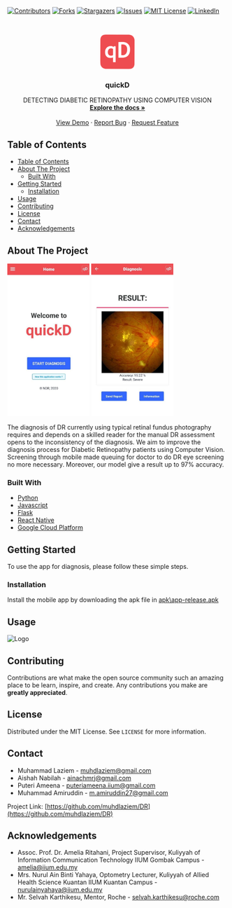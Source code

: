 <!--
*** Thanks for checking out this README Template. If you have a suggestion that would
*** make this better, please fork the repo and create a pull request or simply open
*** an issue with the tag "enhancement".
*** Thanks again! Now go create something AMAZING! :D
***
***
***
*** To avoid retyping too much info. Do a search and replace for the following:
*** github_username, repo_name, twitter_handle, email
-->





<!-- PROJECT SHIELDS -->
<!--
*** I'm using markdown "reference style" links for readability.
*** Reference links are enclosed in brackets [ ] instead of parentheses ( ).
*** See the bottom of this document for the declaration of the reference variables
*** for contributors-url, forks-url, etc. This is an optional, concise syntax you may use.
*** https://www.markdownguide.org/basic-syntax/#reference-style-links
-->
[![Contributors][contributors-shield]][contributors-url]
[![Forks][forks-shield]][forks-url]
[![Stargazers][stars-shield]][stars-url]
[![Issues][issues-shield]][issues-url]
[![MIT License][license-shield]][license-url]
[![LinkedIn][linkedin-shield]][linkedin-url]



<!-- PROJECT LOGO -->
<br />
<p align="center">
  <a href="https://github.com/github_username/repo_name">
    <img src="mobileapp\src\assets\logo.png" alt="Logo" width="80" height="80">
  </a>

  <h3 align="center">quickD</h3>

  <p align="center">
    DETECTING DIABETIC RETINOPATHY USING COMPUTER VISION
    <br />
    <a href="https://github.com/muhdlaziem/DR"><strong>Explore the docs »</strong></a>
    <br />
    <br />
    <a href="https://github.com/github_username/repo_name">View Demo</a>
    ·
    <a href="https://github.com/muhdlaziem/DR/issues">Report Bug</a>
    ·
    <a href="https://github.com/muhdlaziem/DR/issues">Request Feature</a>
  </p>
</p>



<!-- TABLE OF CONTENTS -->
## Table of Contents

- [Table of Contents](#table-of-contents)
- [About The Project](#about-the-project)
  - [Built With](#built-with)
- [Getting Started](#getting-started)
  - [Installation](#installation)
- [Usage](#usage)
- [Contributing](#contributing)
- [License](#license)
- [Contact](#contact)
- [Acknowledgements](#acknowledgements)

<!-- ABOUT THE PROJECT -->
## About The Project

<img src="etc/home.jpeg" alt="Home" width="188" height="348">
<img src="etc/diagnosis.jpeg" alt="Diagnosis" width="188" height="348">

The diagnosis of DR currently using typical retinal fundus photography requires and depends on a skilled reader for the manual DR assessment opens to the inconsistency of the diagnosis. We aim to improve the diagnosis process for Diabetic Retinopathy patients using Computer Vision. Screening through mobile made queuing for doctor to do DR eye screening no more necessary. Moreover, our model give a result up to 97% accuracy.



### Built With

* [Python](https://www.python.org/)
* [Javascript](https://www.javascript.com/)
* [Flask](https://flask.palletsprojects.com/en/1.1.x/)
* [React Native](https://reactnative.dev/)
* [Google Cloud Platform](https://cloud.google.com/)



<!-- GETTING STARTED -->
## Getting Started

To use the app for diagnosis, please follow these simple steps.

### Installation

Install the mobile app by downloading the apk file in [apk\app-release.apk](https://raw.githubusercontent.com/muhdlaziem/DR/master/apk/app-release.apk)



<!-- USAGE EXAMPLES -->
## Usage

<img src="etc/demo.gif" alt="Logo" width="188" height="400">



<!-- ROADMAP -->
<!-- ## Roadmap

See the [open issues](https://github.com/github_username/repo_name/issues) for a list of proposed features (and known issues). -->



<!-- CONTRIBUTING -->
## Contributing

Contributions are what make the open source community such an amazing place to be learn, inspire, and create. Any contributions you make are **greatly appreciated**.


<!-- LICENSE -->
## License

Distributed under the MIT License. See `LICENSE` for more information.



<!-- CONTACT -->
## Contact

* Muhammad Laziem - muhdlaziem@gmail.com
* Aishah Nabilah - ainachmrj@gmail.com
* Puteri Ameena - puteriameena.iium@gmail.com
* Muhammad Amiruddin - m.amiruddin27@gmail.com

Project Link: [https://github.com/muhdlaziem/DR](https://github.com/muhdlaziem/DR)



<!-- ACKNOWLEDGEMENTS -->
## Acknowledgements

* Assoc. Prof. Dr. Amelia Ritahani, Project Supervisor, Kuliyyah of Information Communication Technology IIUM Gombak Campus - amelia@iium.edu.my
* Mrs. Nurul Ain Binti Yahaya, Optometry Lecturer, Kuliyyah of Allied Health Science Kuantan IIUM Kuantan Campus - nurulainyahaya@iium.edu.my
* Mr. Selvah Karthikesu, Mentor, Roche - selvah.karthikesu@roche.com





<!-- MARKDOWN LINKS & IMAGES -->
<!-- https://www.markdownguide.org/basic-syntax/#reference-style-links -->
[contributors-shield]: https://img.shields.io/github/contributors/muhdlaziem/DR.svg?style=flat-square
[contributors-url]: https://github.com/muhdlaziem/DR/graphs/contributors
[forks-shield]: https://img.shields.io/github/forks/muhdlaziem/DR.svg?style=flat-square
[forks-url]: https://github.com/muhdlaziem/DR/network/members
[stars-shield]: https://img.shields.io/github/stars/muhdlaziem/DR.svg?style=flat-square
[stars-url]: https://github.com/muhdlaziem/automated-hazard-detection/stargazers
[issues-shield]: https://img.shields.io/github/issues/muhdlaziem/DR.svg?style=flat-square
[issues-url]: https://github.com/muhdlaziem/automated-hazard-detection/issues
[license-shield]: https://img.shields.io/github/license/muhdlaziem/DR.svg?style=flat-square
[license-url]: https://github.com/muhdlaziem/DR/blob/master/LICENSE
[linkedin-shield]: https://img.shields.io/badge/-LinkedIn-black.svg?style=flat-square&logo=linkedin&colorB=555
[linkedin-url]: https://www.linkedin.com/in/muhdlaziem/
[product-screenshot]: images/screenshot.png
